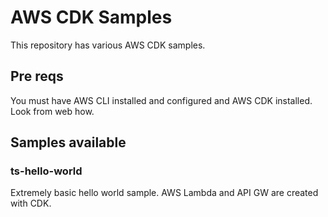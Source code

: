 # AWS CDK Samples

This repository has various AWS CDK samples.

## Pre reqs

You must have AWS CLI installed and configured and AWS CDK installed. Look from web how.

## Samples available

### ts-hello-world

Extremely basic hello world sample. AWS Lambda and API GW are created with CDK.
